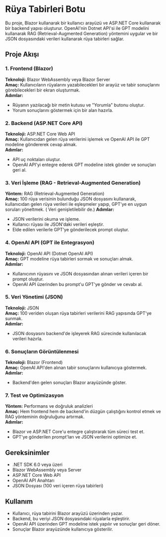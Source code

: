 # Rüya Tabirleri Botu

Bu proje, Blazor kullanarak bir kullanıcı arayüzü ve ASP.NET Core kullanarak bir backend yapısı oluşturur. OpenAI'nin Dotnet API'si ile GPT modelini kullanarak RAG (Retrieval-Augmented Generation) yöntemini uygular ve bir JSON dosyasındaki verileri kullanarak rüya tabirleri sağlar.

## Proje Akışı

### 1. Frontend (Blazor)
**Teknoloji:** Blazor WebAssembly veya Blazor Server  
**Amaç:** Kullanıcıların rüyalarını yazabilecekleri bir arayüz ve tabir sonuçlarını görebilecekleri bir ekran oluşturmak.  
**Adımlar:**  
- Rüyanın yazılacağı bir metin kutusu ve "Yorumla" butonu oluştur.
- Yorum sonuçlarını göstermek için bir alan hazırla.

### 2. Backend (ASP.NET Core API)
**Teknoloji:** ASP.NET Core Web API  
**Amaç:** Kullanıcıdan gelen rüya verilerini işlemek ve OpenAI API ile GPT modeline göndererek cevap almak.  
**Adımlar:**  
- API uç noktaları oluştur.
- OpenAI API'yi entegre ederek GPT modeline istek gönder ve sonuçları geri al.

### 3. Veri İşleme (RAG - Retrieval-Augmented Generation)
**Yöntem:** RAG (Retrieval-Augmented Generation)  
**Amaç:** 100 rüya verisinin bulunduğu JSON dosyasını kullanarak, kullanıcıdan gelen rüya verileri ile eşleşmeler yapıp, GPT'ye en uygun soruları yöneltmek.  ( Veri genişletilebilir de.)
**Adımlar:**  
- JSON verilerini okuma ve işleme.
- Kullanıcı rüyası ile JSON'daki verileri eşleştir.
- Elde edilen verilerle GPT'ye gönderilecek prompt oluştur.

### 4. OpenAI API (GPT ile Entegrasyon)
**Teknoloji:** OpenAI API (Dotnet OpenAI API)  
**Amaç:** GPT modeline rüya tabirleri sormak ve sonuçları almak.  
**Adımlar:**  
- Kullanıcının rüyasını ve JSON dosyasından alınan verileri içeren bir prompt oluştur.
- OpenAI API üzerinden bu prompt'u GPT'ye gönder ve cevabı al.

### 5. Veri Yönetimi (JSON)
**Teknoloji:** JSON  
**Amaç:** 100 veriden oluşan rüya tabirleri verilerini RAG yapısında GPT'ye sunmak.  
**Adımlar:**  
- JSON dosyasını backend'de işleyerek RAG sürecinde kullanılacak verileri hazırla.

### 6. Sonuçların Görüntülenmesi
**Teknoloji:** Blazor (Frontend)  
**Amaç:** OpenAI API'den alınan tabir sonuçlarını kullanıcıya göstermek.  
**Adımlar:**  
- Backend'den gelen sonuçları Blazor arayüzünde göster.

### 7. Test ve Optimizasyon
**Yöntem:** Performans ve doğruluk analizleri  
**Amaç:** Hem frontend hem de backend'in düzgün çalıştığını kontrol etmek ve RAG yönteminin doğruluğunu artırmak.  
**Adımlar:**  
- Blazor ve ASP.NET Core'u entegre çalıştırarak tüm süreci test et.
- GPT'ye gönderilen prompt'ları ve JSON verilerini optimize et.

## Gereksinimler
- .NET SDK 6.0 veya üzeri
- Blazor WebAssembly veya Server
- ASP.NET Core Web API
- OpenAI API Anahtarı
- JSON Dosyası (100 veri içeren rüya tabirleri)

## Kullanım

- Kullanıcı, rüya tabirini Blazor arayüzü üzerinden yazar.
- Backend, bu veriyi JSON dosyasındaki rüyalarla eşleştirir.
- OpenAI API üzerinden GPT modeline istek yapılır ve sonuçlar geri döner.
- Sonuçlar Blazor arayüzünde kullanıcıya gösterilir.
